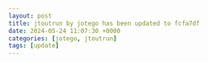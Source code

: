 ```yaml
---
layout: post
title: jtoutrun by jotego has been updated to fcfa7df
date: 2024-05-24 11:07:30 +0000
categories: [jotego, jtoutrun]
tags: [update]
---
```


